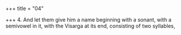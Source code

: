 +++
title = "04"

+++
4. And let them give him a name beginning with a sonant, with a semivowel in it, with the Visarga at its end, consisting of two syllables,
